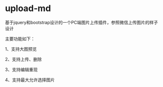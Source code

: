 # upload-md

基于jquery和bootstrap设计的一个PC端图片上传插件，参照微信上传图片的样子设计

主要功能如下：

1、支持大图预览

2、支持上传、删除

3、支持编辑重现

4、支持最大允许选择图片


